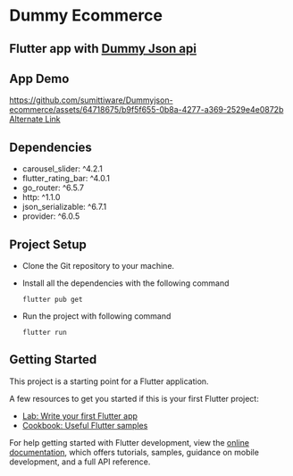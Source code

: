 # Dummy Ecommerce
## Flutter app with [Dummy Json api](https://dummyjson.com/)

## App Demo
https://github.com/sumittiware/Dummyjson-ecommerce/assets/64718675/b9f5f655-0b8a-4277-a369-2529e4e0872b
[Alternate Link](https://youtube.com/shorts/qdbJSLNM7DY?feature=share)

## Dependencies
  - carousel_slider: ^4.2.1
  - flutter_rating_bar: ^4.0.1
  - go_router: ^6.5.7
  - http: ^1.1.0
  - json_serializable: ^6.7.1
  - provider: ^6.0.5

## Project Setup
- Clone the Git repository to your machine.
- Install all the dependencies with the following command
  
      flutter pub get
- Run the project with following command

      flutter run

## Getting Started

This project is a starting point for a Flutter application.

A few resources to get you started if this is your first Flutter project:

- [Lab: Write your first Flutter app](https://docs.flutter.dev/get-started/codelab)
- [Cookbook: Useful Flutter samples](https://docs.flutter.dev/cookbook)

For help getting started with Flutter development, view the
[online documentation](https://docs.flutter.dev/), which offers tutorials,
samples, guidance on mobile development, and a full API reference.

